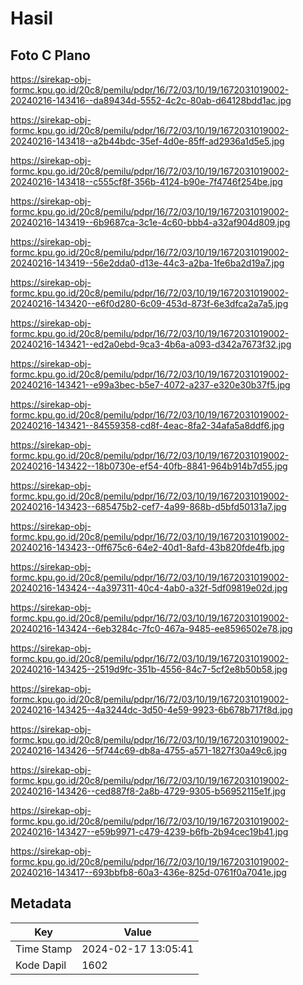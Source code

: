 # Hasil

## Foto C Plano

https://sirekap-obj-formc.kpu.go.id/20c8/pemilu/pdpr/16/72/03/10/19/1672031019002-20240216-143416--da89434d-5552-4c2c-80ab-d64128bdd1ac.jpg

https://sirekap-obj-formc.kpu.go.id/20c8/pemilu/pdpr/16/72/03/10/19/1672031019002-20240216-143418--a2b44bdc-35ef-4d0e-85ff-ad2936a1d5e5.jpg

https://sirekap-obj-formc.kpu.go.id/20c8/pemilu/pdpr/16/72/03/10/19/1672031019002-20240216-143418--c555cf8f-356b-4124-b90e-7f4746f254be.jpg

https://sirekap-obj-formc.kpu.go.id/20c8/pemilu/pdpr/16/72/03/10/19/1672031019002-20240216-143419--6b9687ca-3c1e-4c60-bbb4-a32af904d809.jpg

https://sirekap-obj-formc.kpu.go.id/20c8/pemilu/pdpr/16/72/03/10/19/1672031019002-20240216-143419--56e2dda0-d13e-44c3-a2ba-1fe6ba2d19a7.jpg

https://sirekap-obj-formc.kpu.go.id/20c8/pemilu/pdpr/16/72/03/10/19/1672031019002-20240216-143420--e6f0d280-6c09-453d-873f-6e3dfca2a7a5.jpg

https://sirekap-obj-formc.kpu.go.id/20c8/pemilu/pdpr/16/72/03/10/19/1672031019002-20240216-143421--ed2a0ebd-9ca3-4b6a-a093-d342a7673f32.jpg

https://sirekap-obj-formc.kpu.go.id/20c8/pemilu/pdpr/16/72/03/10/19/1672031019002-20240216-143421--e99a3bec-b5e7-4072-a237-e320e30b37f5.jpg

https://sirekap-obj-formc.kpu.go.id/20c8/pemilu/pdpr/16/72/03/10/19/1672031019002-20240216-143421--84559358-cd8f-4eac-8fa2-34afa5a8ddf6.jpg

https://sirekap-obj-formc.kpu.go.id/20c8/pemilu/pdpr/16/72/03/10/19/1672031019002-20240216-143422--18b0730e-ef54-40fb-8841-964b914b7d55.jpg

https://sirekap-obj-formc.kpu.go.id/20c8/pemilu/pdpr/16/72/03/10/19/1672031019002-20240216-143423--685475b2-cef7-4a99-868b-d5bfd50131a7.jpg

https://sirekap-obj-formc.kpu.go.id/20c8/pemilu/pdpr/16/72/03/10/19/1672031019002-20240216-143423--0ff675c6-64e2-40d1-8afd-43b820fde4fb.jpg

https://sirekap-obj-formc.kpu.go.id/20c8/pemilu/pdpr/16/72/03/10/19/1672031019002-20240216-143424--4a397311-40c4-4ab0-a32f-5df09819e02d.jpg

https://sirekap-obj-formc.kpu.go.id/20c8/pemilu/pdpr/16/72/03/10/19/1672031019002-20240216-143424--6eb3284c-7fc0-467a-9485-ee8596502e78.jpg

https://sirekap-obj-formc.kpu.go.id/20c8/pemilu/pdpr/16/72/03/10/19/1672031019002-20240216-143425--2519d9fc-351b-4556-84c7-5cf2e8b50b58.jpg

https://sirekap-obj-formc.kpu.go.id/20c8/pemilu/pdpr/16/72/03/10/19/1672031019002-20240216-143425--4a3244dc-3d50-4e59-9923-6b678b717f8d.jpg

https://sirekap-obj-formc.kpu.go.id/20c8/pemilu/pdpr/16/72/03/10/19/1672031019002-20240216-143426--5f744c69-db8a-4755-a571-1827f30a49c6.jpg

https://sirekap-obj-formc.kpu.go.id/20c8/pemilu/pdpr/16/72/03/10/19/1672031019002-20240216-143426--ced887f8-2a8b-4729-9305-b56952115e1f.jpg

https://sirekap-obj-formc.kpu.go.id/20c8/pemilu/pdpr/16/72/03/10/19/1672031019002-20240216-143427--e59b9971-c479-4239-b6fb-2b94cec19b41.jpg

https://sirekap-obj-formc.kpu.go.id/20c8/pemilu/pdpr/16/72/03/10/19/1672031019002-20240216-143417--693bbfb8-60a3-436e-825d-0761f0a7041e.jpg


## Metadata

| Key        | Value               |
| ---------- | ------------------- |
| Time Stamp | 2024-02-17 13:05:41 |
| Kode Dapil | 1602                |



